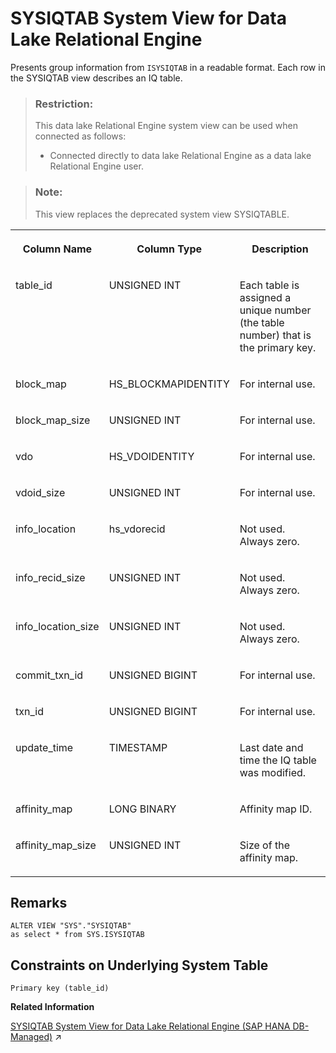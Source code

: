 <!-- loioa5d13c7c84f21015b250b3f01079ca24 -->

# SYSIQTAB System View for Data Lake Relational Engine

Presents group information from `ISYSIQTAB` in a readable format. Each row in the SYSIQTAB view describes an IQ table.



> ### Restriction:  
> This data lake Relational Engine system view can be used when connected as follows:
> 
> -   Connected directly to data lake Relational Engine as a data lake Relational Engine user.



> ### Note:  
> This view replaces the deprecated system view SYSIQTABLE.


<table>
<tr>
<th valign="top" rowspan="1">

Column Name



</th>
<th valign="top" rowspan="1">

Column Type



</th>
<th valign="top" rowspan="1">

Description



</th>
</tr>
<tr>
<td valign="top" rowspan="1">

table\_id



</td>
<td valign="top" rowspan="1">

UNSIGNED INT



</td>
<td valign="top" rowspan="1">

Each table is assigned a unique number \(the table number\) that is the primary key.



</td>
</tr>
<tr>
<td valign="top" rowspan="1">

block\_map



</td>
<td valign="top" rowspan="1">

HS\_BLOCKMAPIDENTITY



</td>
<td valign="top" rowspan="1">

For internal use.



</td>
</tr>
<tr>
<td valign="top" rowspan="1">

block\_map\_size



</td>
<td valign="top" rowspan="1">

UNSIGNED INT



</td>
<td valign="top" rowspan="1">

For internal use.



</td>
</tr>
<tr>
<td valign="top" rowspan="1">

vdo



</td>
<td valign="top" rowspan="1">

HS\_VDOIDENTITY



</td>
<td valign="top" rowspan="1">

For internal use.



</td>
</tr>
<tr>
<td valign="top" rowspan="1">

vdoid\_size



</td>
<td valign="top" rowspan="1">

UNSIGNED INT



</td>
<td valign="top" rowspan="1">

For internal use.



</td>
</tr>
<tr>
<td valign="top" rowspan="1">

info\_location



</td>
<td valign="top" rowspan="1">

hs\_vdorecid



</td>
<td valign="top" rowspan="1">

Not used. Always zero.



</td>
</tr>
<tr>
<td valign="top" rowspan="1">

info\_recid\_size



</td>
<td valign="top" rowspan="1">

UNSIGNED INT



</td>
<td valign="top" rowspan="1">

Not used. Always zero.



</td>
</tr>
<tr>
<td valign="top" rowspan="1">

info\_location\_size



</td>
<td valign="top" rowspan="1">

UNSIGNED INT



</td>
<td valign="top" rowspan="1">

Not used. Always zero.



</td>
</tr>
<tr>
<td valign="top" rowspan="1">

commit\_txn\_id



</td>
<td valign="top" rowspan="1">

UNSIGNED BIGINT



</td>
<td valign="top" rowspan="1">

For internal use.



</td>
</tr>
<tr>
<td valign="top" rowspan="1">

txn\_id



</td>
<td valign="top" rowspan="1">

UNSIGNED BIGINT



</td>
<td valign="top" rowspan="1">

For internal use.



</td>
</tr>
<tr>
<td valign="top" rowspan="1">

update\_time



</td>
<td valign="top" rowspan="1">

TIMESTAMP



</td>
<td valign="top" rowspan="1">

Last date and time the IQ table was modified.



</td>
</tr>
<tr>
<td valign="top">

affinity\_map



</td>
<td valign="top">

LONG BINARY



</td>
<td valign="top">

Affinity map ID.



</td>
</tr>
<tr>
<td valign="top">

affinity\_map\_size



</td>
<td valign="top" rowspan="1">

UNSIGNED INT



</td>
<td valign="top">

Size of the affinity map.



</td>
</tr>
</table>



<a name="loioa5d13c7c84f21015b250b3f01079ca24__SYSIQTAB_remarks1"/>

## Remarks

```
ALTER VIEW "SYS"."SYSIQTAB"
as select * from SYS.ISYSIQTAB
```



<a name="loioa5d13c7c84f21015b250b3f01079ca24__SYSIQTAB_constraints1"/>

## Constraints on Underlying System Table

```
Primary key (table_id)
```

**Related Information**  


[SYSIQTAB System View for Data Lake Relational Engine (SAP HANA DB-Managed)](https://help.sap.com/viewer/a898e08b84f21015969fa437e89860c8/2023_2_QRC/en-US/a36fd876b1164cdb8100fe41c2b8fd61.html "Presents group information from ISYSIQTAB in a readable format. Each row in the SYSIQTAB view describes an IQ table.") :arrow_upper_right:

